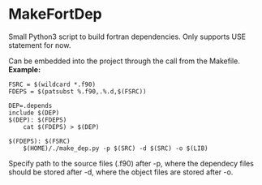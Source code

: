 # MakeFortDep
Small Python3 script to build fortran dependencies. Only supports USE statement for now.

Can be embedded into the project through the call from the Makefile.
**Example:**
```
FSRC = $(wildcard *.f90)
FDEPS = $(patsubst %.f90,.%.d,$(FSRC))

DEP=.depends
include $(DEP)
$(DEP): $(FDEPS)
	cat $(FDEPS) > $(DEP)

$(FDEPS): $(FSRC)
	$(HOME)/./make_dep.py -p $(SRC) -d $(SRC) -o $(LIB)
```

Specify path to the source files (.f90) after -p, where the dependecy files should be stored after -d, where the object files are stored after -o.
